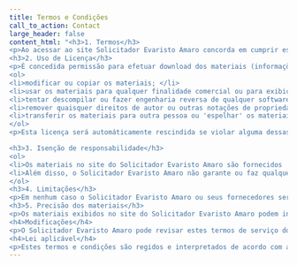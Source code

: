 ```yaml
---
title: Termos e Condições
call_to_action: Contact
large_header: false
content_html: "<h3>1. Termos</h3>
<p>Ao acessar ao site Solicitador Evaristo Amaro concorda em cumprir estes termos de serviço, todas as leis e regulamentos aplicáveis ​​e concorda que é responsável pelo cumprimento de todas as leis locais aplicáveis. Se não concordar com algum desses termos, recomendamos que não use ou aceda a este site. Os materiais nele contidos são protegidos pelas leis de direitos de autor e marcas comerciais aplicáveis.</p>
<h3>2. Uso de Licença</h3>
<p>É concedida permissão para efetuar download dos materiais (informações ou software) do Solicitador Evaristo Amaro, apenas para visualização transitória pessoal e não comercial. Esta é a concessão de uma licença, não uma transferência de título e, sob esta licença, você não pode:</p>
<ol>
<li>modificar ou copiar os materiais; </li>
<li>usar os materiais para qualquer finalidade comercial ou para exibição pública (comercial ou não comercial);</li>
<li>tentar descompilar ou fazer engenharia reversa de qualquer software contido no site Solicitador Evaristo Amaro</li>
<li>remover quaisquer direitos de autor ou outras notações de propriedade dos materiais;</li>
<li>transferir os materiais para outra pessoa ou 'espelhar' os materiais em qualquer outro servidor.</li>
</ol>
<p>Esta licença será automáticamente rescindida se violar alguma dessas restrições e poderá ser rescindida pelo Solicitador Evaristo Amaro a qualquer momento. Ao encerrar a visualização desses materiais ou após o término desta licença, você deve apagar todos os materiais baixados em sua posse, seja em formato eletrónico ou impresso.</p>

<h3>3. Isenção de responsabilidade</h3>
<ol>
<li>Os materiais no site do Solicitador Evaristo Amaro são fornecidos 'como estão'. Solicitador Evaristo Amaro não oferece garantias, expressas ou implícitas, e, por este meio, isenta e nega todas as outras garantias, incluindo, sem limitação, garantias implícitas ou condições de comercialização, adequação a um fim específico ou não violação de propriedade intelectual ou outra violação de direitos.</li>
<li>Além disso, o Solicitador Evaristo Amaro não garante ou faz qualquer representação relativa à precisão, aos resultados prováveis ​​ou à confiabilidade do uso dos materiais em seu site ou de outra forma relacionado a esses materiais ou em sites vinculados a este site.</li>
</ol>
<h3>4. Limitações</h3>
<p>Em nenhum caso o Solicitador Evaristo Amaro ou seus fornecedores serão responsáveis ​​por quaisquer danos (incluindo, sem limitação, danos por perda de dados ou lucro ou devido a interrupção dos negócios) decorrentes do uso ou da incapacidade de usar os materiais do Solicitador Evaristo Amaro, mesmo que o Solicitador Evaristo Amaro ou um representante autorizado do Solicitador Evaristo Amaro tenha sido notificado oralmente ou por escrito da possibilidade de tais danos. Como algumas jurisdições não permitem limitações em garantias implícitas, ou limitações de responsabilidade por danos consequentes ou incidentais, essas limitações podem não se aplicar a si.</p>
<h3>5. Precisão dos materiais</h3>
<p>Os materiais exibidos no site do Solicitador Evaristo Amaro podem incluir erros técnicos, tipográficos ou fotográficos. O Solicitador Evaristo Amaro não garante que qualquer material em seu site seja preciso, completo ou atual. O Solicitador Evaristo Amaro pode fazer alterações nos materiais contidos em seu site a qualquer momento, sem aviso prévio. No entanto, o Solicitador Evaristo Amaro não se compromete a atualizar os materiais.</p>
<h4>Modificações</h4>
<p>O Solicitador Evaristo Amaro pode revisar estes termos de serviço do site a qualquer momento, sem aviso prévio. Ao usar este site, concorda em ficar vinculado à versão atual desses termos de serviço.</p>
<h4>Lei aplicável</h4>
<p>Estes termos e condições são regidos e interpretados de acordo com as leis do Solicitador Evaristo Amaro submetendo a si irrevogavelmente à jurisdição exclusiva dos tribunais.</p>"
---
```

